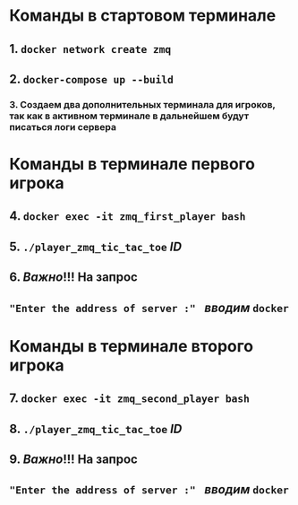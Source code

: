 # Команды в стартовом терминале
## 1. `docker network create zmq`
## 2. `docker-compose up --build`
### 3. Создаем два дополнительных терминала для игроков, так как в активном терминале в дальнейшем будут писаться логи сервера

# Команды в терминале первого игрока
## 4. `docker exec -it zmq_first_player bash`
## 5. `./player_zmq_tic_tac_toe` $ID$
## 6. $Важно!!!$ На запрос 
## `"Enter the address of server :" ` $вводим$ `docker`

# Команды в терминале второго игрока
## 7. `docker exec -it zmq_second_player bash`
## 8. `./player_zmq_tic_tac_toe` $ID$
## 9. $Важно!!!$ На запрос 
## `"Enter the address of server :" ` $вводим$ `docker`